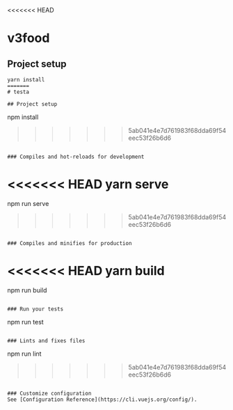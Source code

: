 <<<<<<< HEAD
# v3food

## Project setup
```
yarn install
=======
# testa

## Project setup
```
npm install
>>>>>>> 5ab041e4e7d761983f68dda69f54eec53f26b6d6
```

### Compiles and hot-reloads for development
```
<<<<<<< HEAD
yarn serve
=======
npm run serve
>>>>>>> 5ab041e4e7d761983f68dda69f54eec53f26b6d6
```

### Compiles and minifies for production
```
<<<<<<< HEAD
yarn build
=======
npm run build
```

### Run your tests
```
npm run test
```

### Lints and fixes files
```
npm run lint
>>>>>>> 5ab041e4e7d761983f68dda69f54eec53f26b6d6
```

### Customize configuration
See [Configuration Reference](https://cli.vuejs.org/config/).
